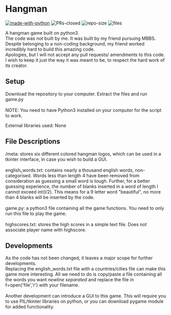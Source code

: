 # Hangman

[![made-with-python](https://img.shields.io/badge/Made%20with-Python-blue)](https://www.python.org/)
![PRs-closed](https://img.shields.io/badge/PRs-Closed-red)
![repo-size](https://img.shields.io/github/repo-size/aviral36/hangman?color=yellow)
![files](https://img.shields.io/badge/files-13-green)

 A hangman game built on python3.
 <br>
The code was not built by me. It was built by my friend pursuing MBBS. Despite belonging to a non-coding background, my friend worked incredibly hard to build this amazing code. <br>
Apologies, but I will not accept any pull requests/ amendments to this code.<br> I wish to keep it just the way it was meant to be, to respect the hard work of its creator.
 <br>
 ## Setup
 
 Download the repository to your computer.
 Extract the files and run game.py
 <br><br>
 NOTE: You need to have Python3 installed on your computer for the script to work.
 
 External libraries used: None
 
 ## File Descriptions
 
 /meta: stores six different colored hangman logos, which can be used in a tkinter interface, in case you wish to build a GUI.
 <br><br>
 english_words.txt: contains nearly a thousand english words, non-categorised. Words less than length 4 have been removed from consideration as guessing a small word is tough. Further, for a better guessing experience, the number of blanks inserted in a word of length l cannot exceed int(l/2). This means for a 9 letter word "beautiful", no more than 4 blanks will be inserted by the code.
 <br><br>
 game.py: a python3 file containing all the game functions. You need to only run this file to play the game.
 <br><br>
 highscores.txt: stores the high scores in a simple text file. Does not associate player name with highscore.
 
 ## Developments
 
 As the code has not been changed, it leaves a major scope for further developments. 
 <br>
Replacing the english_words.txt file with a countries/cities file can make this game more interesting. All we need to do is copy/paste a file containing all the words you want *newline separated* and replace the file in f=open('file','r') with your filename.
<br><br>
Another development can introduce a GUI to this game. This will require you to use PIL/tkinter libraries on python, or you can download pygame module for added functionality.
<br>
 
 

